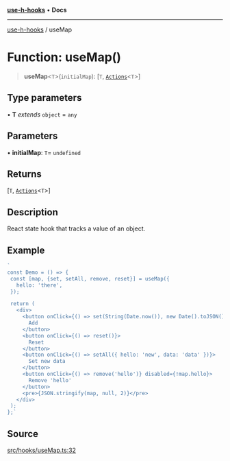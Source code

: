 [**use-h-hooks**](../README.md) • **Docs**

***

[use-h-hooks](../globals.md) / useMap

# Function: useMap()

> **useMap**\<`T`\>(`initialMap`): [`T`, [`Actions`](../interfaces/Actions.md)\<`T`\>]

## Type parameters

• **T** *extends* `object` = `any`

## Parameters

• **initialMap**: `T`= `undefined`

## Returns

[`T`, [`Actions`](../interfaces/Actions.md)\<`T`\>]

## Description

React state hook that tracks a value of an object.

## Example

```ts
`
const Demo = () => {
 const [map, {set, setAll, remove, reset}] = useMap({
   hello: 'there',
 });

 return (
   <div>
     <button onClick={() => set(String(Date.now()), new Date().toJSON())}>
       Add
     </button>
     <button onClick={() => reset()}>
       Reset
     </button>
     <button onClick={() => setAll({ hello: 'new', data: 'data' })}>
       Set new data
     </button>
     <button onClick={() => remove('hello')} disabled={!map.hello}>
       Remove 'hello'
     </button>
     <pre>{JSON.stringify(map, null, 2)}</pre>
   </div>
 );
};`
```

## Source

[src/hooks/useMap.ts:32](https://github.com/AhmadHddad/use-h-hooks/blob/ae314d2676b1b3964a4dad4fdc6b1f452e4b2293/src/hooks/useMap.ts#L32)
